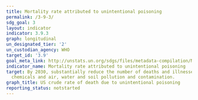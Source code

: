 ```yaml
---
title: Mortality rate attributed to unintentional poisoning
permalink: /3-9-3/
sdg_goal: 3
layout: indicator
indicator: 3.9.3
graph: longitudinal
un_designated_tier: '2'
un_custodian_agency: WHO
target_id: '3.9'
goal_meta_link: http://unstats.un.org/sdgs/files/metadata-compilation/Metadata-Goal-3.pdf
indicator_name: Mortality rate attributed to unintentional poisoning
target: By 2030, substantially reduce the number of deaths and illnesses from hazardous
  chemicals and air, water and soil pollution and contamination.
graph_title: US crude rate of death due to unintentional poisoning
reporting_status: notstarted
---
```

